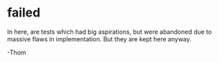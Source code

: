 failed
======

In here, are tests which had big aspirations, but were abandoned due to massive flaws in implementation. But they are kept here anyway.

-Thom